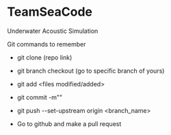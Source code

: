 # TeamSeaCode
Underwater Acoustic Simulation


Git commands to remember

- git clone (repo link)
- git branch checkout (go to specific branch of yours)
- git add <files modified/added>
- git commit -m"<commit message>"
- git push --set-upstream origin <branch_name>
 
- Go to github and make a pull request
